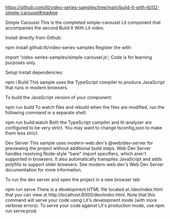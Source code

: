 https://github.com/lit/video-series-samples/tree/main/build-it-with-lit/02-simple-carousel#readme

Simple Carousel
This is the completed simple-carousel Lit component that accompanies the second Build It With Lit video.

Install directly from Github:

npm install github:lit/video-series-samples
Register the <simple-carousel> with:

import 'video-series-samples/simple-carousel.js';
Code is for learning purposes only.

Setup
Install dependencies:

npm i
Build
This sample uses the TypeScript compiler to produce JavaScript that runs in modern browsers.

To build the JavaScript version of your component:

npm run build
To watch files and rebuild when the files are modified, run the following command in a separate shell:

npm run build:watch
Both the TypeScript compiler and lit-analyzer are configured to be very strict. You may want to change tsconfig.json to make them less strict.

Dev Server
This sample uses modern-web.dev's @web/dev-server for previewing the project without additional build steps. Web Dev Server handles resolving Node-style "bare" import specifiers, which aren't supported in browsers. It also automatically transpiles JavaScript and adds polyfills to support older browsers. See modern-web.dev's Web Dev Server documentation for more information.

To run the dev server and open the project in a new browser tab:

npm run serve
There is a development HTML file located at /dev/index.html that you can view at http://localhost:8000/dev/index.html. Note that this command will serve your code using Lit's development mode (with more verbose errors). To serve your code against Lit's production mode, use npm run serve:prod.
